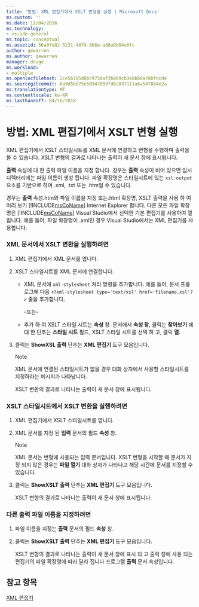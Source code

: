 ```yaml
---
title: '방법: XML 편집기에서 XSLT 변형을 실행 | Microsoft Docs'
ms.custom: ''
ms.date: 11/04/2016
ms.technology:
- vs-ide-general
ms.topic: conceptual
ms.assetid: 56a0fe82-5231-487d-8b6e-a08a9b04e0fc
author: gewarren
ms.author: gewarren
manager: douge
ms.workload:
- multiple
ms.openlocfilehash: 2ce56195d0bc9750af3b869cb3e8bb0a780fdcde
ms.sourcegitcommit: 6a9d5bd75e50947659fd6c837111a6a547884e2a
ms.translationtype: MT
ms.contentlocale: ko-KR
ms.lasthandoff: 04/16/2018
---
```

# <a name="how-to-execute-an-xslt-transformation-from-the-xml-editor"></a>방법: XML 편집기에서 XSLT 변형 실행
XML 편집기에서 XSLT 스타일시트를 XML 문서에 연결하고 변형을 수행하며 출력을 볼 수 있습니다. XSLT 변형의 결과로 나타나는 출력이 새 문서 창에 표시됩니다.  
  
 **출력** 속성에 대 한 출력 파일 이름을 지정 합니다. 경우는 **출력** 속성이 비어 있으면 임시 디렉터리에는 파일 이름이 생성 됩니다. 파일 확장명은 스타일시트에 있는 `xsl:output` 요소를 기반으로 하며 .xml, .txt 또는 .htm일 수 있습니다.  
  
 경우는 **출력** 속성.htm와 파일 이름을 지정 또는.html 확장명, XSLT 출력을 사용 하 여 미리 보기 [!INCLUDE[msCoName](../xml-tools/includes/msconame_md.md)] Internet Explorer 합니다. 다른 모든 파일 확장명은 [!INCLUDE[msCoName](../xml-tools/includes/msconame_md.md)] Visual Studio에서 선택한 기본 편집기를 사용하여 열립니다. 예를 들어, 파일 확장명이 .xml인 경우 Visual Studio에서는 XML 편집기를 사용합니다.  
  
### <a name="to-execute-an-xslt-transformation-from-an-xml-document"></a>XML 문서에서 XSLT 변환을 실행하려면  
  
1.  XML 편집기에서 XML 문서를 엽니다.  
  
2.  XSLT 스타일시트를 XML 문서에 연결합니다.  
  
    -   XML 문서에 `xml-stylesheet` 처리 명령을 추가합니다. 예를 들어, 문서 프롤로그에 다음 `<?xml-stylesheet type='text/xsl' href='filename.xsl'?>` 줄을 추가합니다.  
  
         -또는-  
  
    -   추가 하 여 XSLT 스타일 시트는 **속성** 창. 문서에서 **속성 창**, 클릭는 **찾아보기** 에 대 한 단추는 **스타일 시트** 필드, XSLT 스타일 시트를 선택 하 고, 클릭 **열**.  
  
3.  클릭는 **ShowXSL 출력** 단추는 **XML 편집기** 도구 모음입니다.  
  
    > [!NOTE]
    >  XML 문서에 연결된 스타일시트가 없을 경우 대화 상자에서 사용할 스타일시트를 지정하라는 메시지가 나타납니다.  
    >   
    >  XSLT 변환의 결과로 나타나는 출력이 새 문서 창에 표시됩니다.  
  
### <a name="to-execute-an-xslt-transformation-from-an-xslt-style-sheet"></a>XSLT 스타일시트에서 XSLT 변환을 실행하려면  
  
1.  XML 편집기에서 XSLT 스타일시트를 엽니다.  
  
2.  XML 문서를 지정 된 **입력** 문서의 필드 **속성** 창.  
  
    > [!NOTE]
    >  XML 문서는 변형에 사용되는 입력 문서입니다. XSLT 변형을 시작할 때 문서가 지정 되지 않은 경우는 **파일 열기** 대화 상자가 나타나고 해당 시간에 문서를 지정할 수 있습니다.  
  
3.  클릭는 **ShowXSLT 출력** 단추는 **XML 편집기** 도구 모음입니다.  
  
     XSLT 변형의 결과로 나타나는 출력이 새 문서 창에 표시됩니다.  
  
### <a name="to-provide-a-different-output-file-name"></a>다른 출력 파일 이름을 지정하려면  
  
1.  파일 이름을 지정는 **출력** 문서의 필드 **속성** 창.  
  
2.  클릭는 **ShowXSLT 출력** 단추는 **XML 편집기** 도구 모음입니다.  
  
     XSLT 변형의 결과로 나타나는 출력이 새 문서 창에 표시 되 고 출력 창에 사용 되는 편집기의 파일 확장명에 따라 달라 집니다 프로그램 **출력** 문서 속성입니다.  
  
## <a name="see-also"></a>참고 항목  
 [XML 편집기](../xml-tools/xml-editor.md)